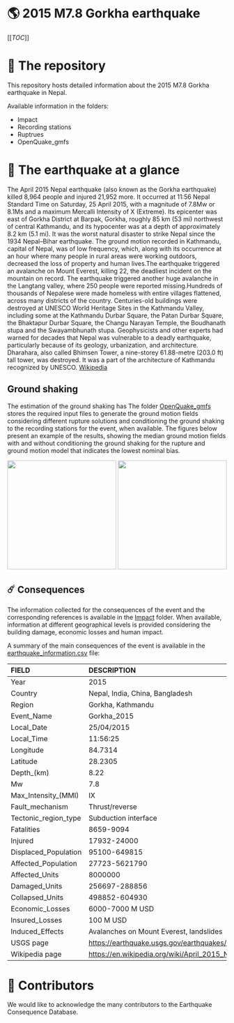# 🌎 2015 M7.8 Gorkha earthquake
[[_TOC_]]

# 📂 The repository  

This repository hosts detailed information about the 2015 M7.8 Gorkha earthquake in Nepal.

Available information in the folders:

- Impact
- Recording stations
- Ruptrues
- OpenQuake_gmfs 


# 🚀 The earthquake at a glance 

The April 2015 Nepal earthquake (also known as the Gorkha earthquake) killed 8,964 people and injured 21,952 more. It occurred at 11:56 Nepal Standard Time on Saturday, 25 April 2015, with a magnitude of 7.8Mw or 8.1Ms and a maximum Mercalli Intensity of X (Extreme). Its epicenter was east of Gorkha District at Barpak, Gorkha, roughly 85 km (53 mi) northwest of central Kathmandu, and its hypocenter was at a depth of approximately 8.2 km (5.1 mi). It was the worst natural disaster to strike Nepal since the 1934 Nepal–Bihar earthquake. The ground motion recorded in Kathmandu, capital of Nepal, was of low frequency, which, along with its occurrence at an hour where many people in rural areas were working outdoors, decreased the loss of property and human lives.The earthquake triggered an avalanche on Mount Everest, killing 22, the deadliest incident on the mountain on record. The earthquake triggered another huge avalanche in the Langtang valley, where 250 people were reported missing.Hundreds of thousands of Nepalese were made homeless with entire villages flattened, across many districts of the country. Centuries-old buildings were destroyed at UNESCO World Heritage Sites in the Kathmandu Valley, including some at the Kathmandu Durbar Square, the Patan Durbar Square, the Bhaktapur Durbar Square, the Changu Narayan Temple, the Boudhanath stupa and the Swayambhunath stupa. Geophysicists and other experts had warned for decades that Nepal was vulnerable to a deadly earthquake, particularly because of its geology, urbanization, and architecture. Dharahara, also called Bhimsen Tower, a nine-storey 61.88-metre (203.0 ft) tall tower, was destroyed. It was a part of the architecture of Kathmandu recognized by UNESCO.
[Wikipedia](https://en.wikipedia.org/wiki/April_2015_Nepal_earthquake)



## Ground shaking

The estimation of the ground shaking has The folder [OpenQuake_gmfs](./OpenQuake_gmfs/) stores the required input files to generate the ground motion fields considering different rupture solutions and conditioning the ground shaking to the recording stations for the event, when available. The figures below present an example of the results, showing the median ground motion fields with and without conditioning the ground shaking for the rupture and ground motion model that indicates the lowest nominal bias.

<img src="./OpenQuake_gmfs/median_gmf_stations_none.png" height="250">
<img src="./OpenQuake_gmfs/median_gmf_stations_seismic.png" height="250">

## ☄️ Consequences

The information collected for the consequences of the event and the corresponding references is available in the [Impact](./Impact) folder. When available, information at different geographical levels is provided considering the building damage, economic losses and human impact.

A summary of the main consequences of the event is available in the [earthquake_information.csv](./earthquake_information.csv) file:

| FIELD                | DESCRIPTION                                                            |
|:---------------------|:-----------------------------------------------------------------------|
| Year                 | 2015                                                                   |
| Country              | Nepal, India, China, Bangladesh                                        |
| Region               | Gorkha, Kathmandu                                                      |
| Event_Name           | Gorkha_2015                                                            |
| Local_Date           | 25/04/2015                                                             |
| Local_Time           | 11:56:25                                                               |
| Longitude            | 84.7314                                                                |
| Latitude             | 28.2305                                                                |
| Depth_(km)           | 8.22                                                                   |
| Mw                   | 7.8                                                                    |
| Max_Intensity_(MMI)  | IX                                                                     |
| Fault_mechanism      | Thrust/reverse                                                         |
| Tectonic_region_type | Subduction interface                                                   |
| Fatalities           | 8659-9094                                                              |
| Injured              | 17932-24000                                                            |
| Displaced_Population | 95100-649815                                                           |
| Affected_Population  | 27723-5621790                                                          |
| Affected_Units       | 8000000                                                                |
| Damaged_Units        | 256697-288856                                                          |
| Collapsed_Units      | 498852-604930                                                          |
| Economic_Losses      | 6000-7000 M USD                                                        |
| Insured_Losses       | 100 M USD                                                              |
| Induced_Effects      | Avalanches on Mount Everest, landslides                                |
| USGS page            | https://earthquake.usgs.gov/earthquakes/eventpage/us20002926/executive |
| Wikipedia page       | https://en.wikipedia.org/wiki/April_2015_Nepal_earthquake              |


# 🌟 Contributors 

We would like to acknowledge the many contributors to the Earthquake Consequence Database.
